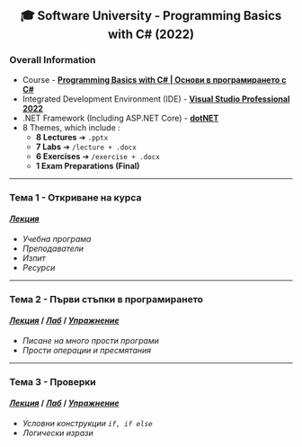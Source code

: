 <h2 align="center">🎓 Software University - Programming Basics with C# (2022)</h2>

### Overall Information
* Course - [**Programming Basics with C# | Основи в програмирането с C#**](https://softuni.bg/trainings/3629/programming-basics-with-csharp-march-2022)
* Integrated Development Environment (IDE) - [**Visual Studio Professional 2022**](https://visualstudio.microsoft.com/)
* .NET Framework (Including ASP.NET Core) - [**dotNET**](https://dotnet.microsoft.com/en-us/download)
* 8 Themes, which include :
    * **8 Lectures** ➔ ``.pptx``
    * **7 Labs** ➔ ``/lecture + .docx``
    * **6 Exercises** ➔ ``/exercise + .docx``
    * **1 Exam Preparations (Final)**
---
### Тема 1 - Откриване на курса
#### [_**Лекция**_](https://github.com/rythm-net/SoftUni/blob/main/Programming%20Basics%20with%20C%23/T01%20-%20Course%20Intro/01.%20Course%20Intro%20(March%202022).pptx)
* _Учебна програма_
* _Преподаватели_
* _Изпит_
* _Ресурси_
---
### Тема 2 - Първи стъпки в програмирането
#### [_**Лекция**_](https://github.com/rythm-net/SoftUni/blob/main/Programming%20Basics%20with%20C%23/T02%20-%20First%20Steps%20in%20Coding/02.%20First%20Steps%20in%20Coding.pptx) **/** [_**Лаб**_](https://github.com/rythm-net/SoftUni/tree/main/Programming%20Basics%20with%20C%23/T02%20-%20First%20Steps%20in%20Coding/lecture) **/** [_**Упражнение**_](https://github.com/rythm-net/SoftUni/tree/main/Programming%20Basics%20with%20C%23/T02%20-%20First%20Steps%20in%20Coding/exercise)
* _Писане на много прости програми_
* _Прости операции и пресмятания_
---
### Тема 3 - Проверки
#### [**_Лекция_**](https://github.com/rythm-net/SoftUni/blob/main/Programming%20Basics%20with%20C%23/T03%20-%20Conditional%20Statements/03.%20Conditional%20Statements.pptx) **/** [**_Лаб_**](https://github.com/rythm-net/SoftUni/tree/main/Programming%20Basics%20with%20C%23/T03%20-%20Conditional%20Statements/lecture) **/** [**_Упражнение_**](https://github.com/rythm-net/SoftUni/tree/main/Programming%20Basics%20with%20C%23/T03%20-%20Conditional%20Statements/exercise)
* _Условни конструкции ```if, if else```_
* _Логически изрази_


